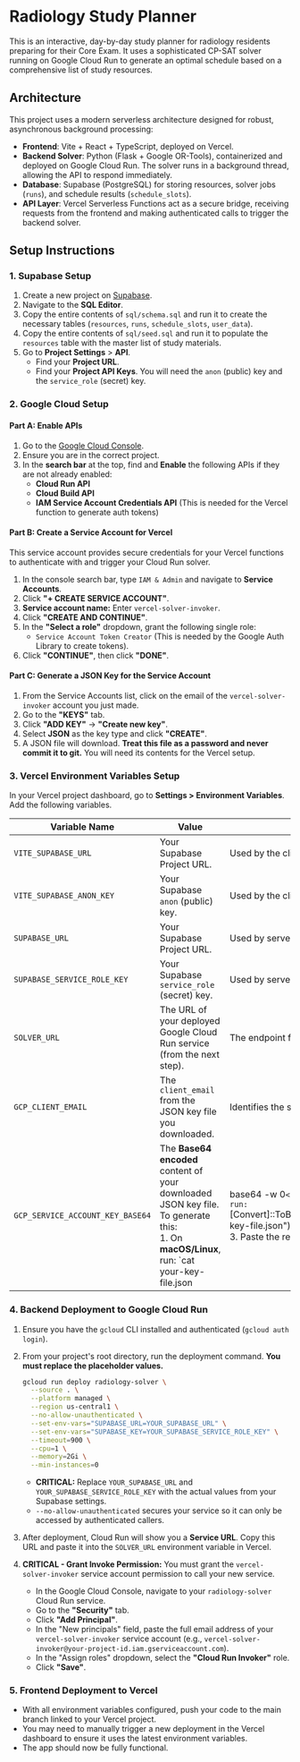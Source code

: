 # Radiology Study Planner

This is an interactive, day-by-day study planner for radiology residents preparing for their Core Exam. It uses a sophisticated CP-SAT solver running on Google Cloud Run to generate an optimal schedule based on a comprehensive list of study resources.

## Architecture

This project uses a modern serverless architecture designed for robust, asynchronous background processing:

-   **Frontend**: Vite + React + TypeScript, deployed on Vercel.
-   **Backend Solver**: Python (Flask + Google OR-Tools), containerized and deployed on Google Cloud Run. The solver runs in a background thread, allowing the API to respond immediately.
-   **Database**: Supabase (PostgreSQL) for storing resources, solver jobs (`runs`), and schedule results (`schedule_slots`).
-   **API Layer**: Vercel Serverless Functions act as a secure bridge, receiving requests from the frontend and making authenticated calls to trigger the backend solver.

## Setup Instructions

### 1. Supabase Setup

1.  Create a new project on [Supabase](https://supabase.com/).
2.  Navigate to the **SQL Editor**.
3.  Copy the entire contents of `sql/schema.sql` and run it to create the necessary tables (`resources`, `runs`, `schedule_slots`, `user_data`).
4.  Copy the entire contents of `sql/seed.sql` and run it to populate the `resources` table with the master list of study materials.
5.  Go to **Project Settings** > **API**.
    -   Find your **Project URL**.
    -   Find your **Project API Keys**. You will need the `anon` (public) key and the `service_role` (secret) key.

### 2. Google Cloud Setup

#### Part A: Enable APIs

1.  Go to the [Google Cloud Console](https://console.cloud.google.com/).
2.  Ensure you are in the correct project.
3.  In the **search bar** at the top, find and **Enable** the following APIs if they are not already enabled:
    -   **Cloud Run API**
    -   **Cloud Build API**
    -   **IAM Service Account Credentials API** (This is needed for the Vercel function to generate auth tokens)

#### Part B: Create a Service Account for Vercel

This service account provides secure credentials for your Vercel functions to authenticate with and trigger your Cloud Run solver.

1.  In the console search bar, type `IAM & Admin` and navigate to **Service Accounts**.
2.  Click **"+ CREATE SERVICE ACCOUNT"**.
3.  **Service account name:** Enter `vercel-solver-invoker`.
4.  Click **"CREATE AND CONTINUE"**.
5.  In the **"Select a role"** dropdown, grant the following single role:
    -   `Service Account Token Creator` (This is needed by the Google Auth Library to create tokens).
6.  Click **"CONTINUE"**, then click **"DONE"**.

#### Part C: Generate a JSON Key for the Service Account

1.  From the Service Accounts list, click on the email of the `vercel-solver-invoker` account you just made.
2.  Go to the **"KEYS"** tab.
3.  Click **"ADD KEY"** -> **"Create new key"**.
4.  Select **JSON** as the key type and click **"CREATE"**.
5.  A JSON file will download. **Treat this file as a password and never commit it to git.** You will need its contents for the Vercel setup.

### 3. Vercel Environment Variables Setup

In your Vercel project dashboard, go to **Settings > Environment Variables**. Add the following variables.

| Variable Name                       | Value                                                                                                                                                                                                                                   | Description                                                                                             |
| ----------------------------------- | --------------------------------------------------------------------------------------------------------------------------------------------------------------------------------------------------------------------------------------- | ------------------------------------------------------------------------------------------------------- |
| `VITE_SUPABASE_URL`                 | Your Supabase Project URL.                                                                                                                                                                                                              | Used by the client-side React application.                                      |
| `VITE_SUPABASE_ANON_KEY`            | Your Supabase `anon` (public) key.                                                                                                                                                                                                      | Used by the client-side React application.                                                              |
| `SUPABASE_URL`                      | Your Supabase Project URL.                                                                                                                                                                                                              | Used by server-side Vercel Functions.                                                        |
| `SUPABASE_SERVICE_ROLE_KEY`         | Your Supabase `service_role` (secret) key.                                                                                                                                                                                              | Used by server-side Vercel Functions.                                    |
| `SOLVER_URL`                        | The URL of your deployed Google Cloud Run service (from the next step).                                                                                                                                                                 | The endpoint for the backend Python solver.                                                             |
| `GCP_CLIENT_EMAIL`                  | The `client_email` from the JSON key file you downloaded.                                                                                                                                                                               | Identifies the service account to Google Auth.                                                          |
| `GCP_SERVICE_ACCOUNT_KEY_BASE64`    | The **Base64 encoded** content of your downloaded JSON key file. To generate this: <br/> 1. On **macOS/Linux**, run: `cat your-key-file.json | base64 -w 0` <br/> 2. On **Windows (PowerShell)**, run: `[Convert]::ToBase64String([IO.File]::ReadAllBytes("your-key-file.json"))` <br/> 3. Paste the resulting single-line string here. | Credentials for the Vercel Function to authenticate to GCP. |

### 4. Backend Deployment to Google Cloud Run

1.  Ensure you have the `gcloud` CLI installed and authenticated (`gcloud auth login`).
2.  From your project's root directory, run the deployment command. **You must replace the placeholder values.**

    ```bash
    gcloud run deploy radiology-solver \
      --source . \
      --platform managed \
      --region us-central1 \
      --no-allow-unauthenticated \
      --set-env-vars="SUPABASE_URL=YOUR_SUPABASE_URL" \
      --set-env-vars="SUPABASE_KEY=YOUR_SUPABASE_SERVICE_ROLE_KEY" \
      --timeout=900 \
      --cpu=1 \
      --memory=2Gi \
      --min-instances=0
    ```
    -   **CRITICAL:** Replace `YOUR_SUPABASE_URL` and `YOUR_SUPABASE_SERVICE_ROLE_KEY` with the actual values from your Supabase settings.
    -   `--no-allow-unauthenticated` secures your service so it can only be accessed by authenticated callers.

3.  After deployment, Cloud Run will show you a **Service URL**. Copy this URL and paste it into the `SOLVER_URL` environment variable in Vercel.

4.  **CRITICAL - Grant Invoke Permission:** You must grant the `vercel-solver-invoker` service account permission to call your new service.
    -   In the Google Cloud Console, navigate to your `radiology-solver` Cloud Run service.
    -   Go to the **"Security"** tab.
    -   Click **"Add Principal"**.
    -   In the "New principals" field, paste the full email address of your `vercel-solver-invoker` service account (e.g., `vercel-solver-invoker@your-project-id.iam.gserviceaccount.com`).
    -   In the "Assign roles" dropdown, select the **"Cloud Run Invoker"** role.
    -   Click **"Save"**.

### 5. Frontend Deployment to Vercel

-   With all environment variables configured, push your code to the main branch linked to your Vercel project.
-   You may need to manually trigger a new deployment in the Vercel dashboard to ensure it uses the latest environment variables.
-   The app should now be fully functional.